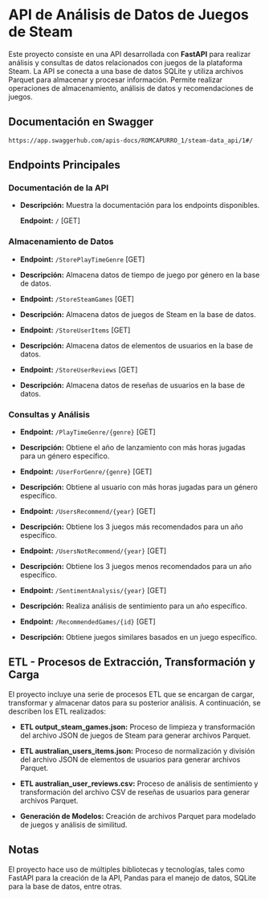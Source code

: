# API de Análisis de Datos de Juegos de Steam

Este proyecto consiste en una API desarrollada con **FastAPI** para realizar análisis y consultas de datos relacionados con juegos de la plataforma Steam. La API se conecta a una base de datos SQLite y utiliza archivos Parquet para almacenar y procesar información. Permite realizar operaciones de almacenamiento, análisis de datos y recomendaciones de juegos.

## Documentación en Swagger
`https://app.swaggerhub.com/apis-docs/ROMCAPURRO_1/steam-data_api/1#/`

## Endpoints Principales

### Documentación de la API

- **Descripción:** Muestra la documentación para los endpoints disponibles.

    **Endpoint:** `/` [GET]
    
### Almacenamiento de Datos

- **Endpoint:** `/StorePlayTimeGenre` [GET]
- **Descripción:** Almacena datos de tiempo de juego por género en la base de datos.

- **Endpoint:** `/StoreSteamGames` [GET]
- **Descripción:** Almacena datos de juegos de Steam en la base de datos.

- **Endpoint:** `/StoreUserItems` [GET]
- **Descripción:** Almacena datos de elementos de usuarios en la base de datos.

- **Endpoint:** `/StoreUserReviews` [GET]
- **Descripción:** Almacena datos de reseñas de usuarios en la base de datos.

### Consultas y Análisis

- **Endpoint:** `/PlayTimeGenre/{genre}` [GET]
- **Descripción:** Obtiene el año de lanzamiento con más horas jugadas para un género específico.

- **Endpoint:** `/UserForGenre/{genre}` [GET]
- **Descripción:** Obtiene al usuario con más horas jugadas para un género específico.

- **Endpoint:** `/UsersRecommend/{year}` [GET]
- **Descripción:** Obtiene los 3 juegos más recomendados para un año específico.

- **Endpoint:** `/UsersNotRecommend/{year}` [GET]
- **Descripción:** Obtiene los 3 juegos menos recomendados para un año específico.

- **Endpoint:** `/SentimentAnalysis/{year}` [GET]
- **Descripción:** Realiza análisis de sentimiento para un año específico.

- **Endpoint:** `/RecommendedGames/{id}` [GET]
- **Descripción:** Obtiene juegos similares basados en un juego específico.

## ETL - Procesos de Extracción, Transformación y Carga

El proyecto incluye una serie de procesos ETL que se encargan de cargar, transformar y almacenar datos para su posterior análisis. A continuación, se describen los ETL realizados:

- **ETL output_steam_games.json:** Proceso de limpieza y transformación del archivo JSON de juegos de Steam para generar archivos Parquet.

- **ETL australian_users_items.json:** Proceso de normalización y división del archivo JSON de elementos de usuarios para generar archivos Parquet.

- **ETL australian_user_reviews.csv:** Proceso de análisis de sentimiento y transformación del archivo CSV de reseñas de usuarios para generar archivos Parquet.

- **Generación de Modelos:** Creación de archivos Parquet para modelado de juegos y análisis de similitud.

## Notas

El proyecto hace uso de múltiples bibliotecas y tecnologías, tales como FastAPI para la creación de la API, Pandas para el manejo de datos, SQLite para la base de datos, entre otras.